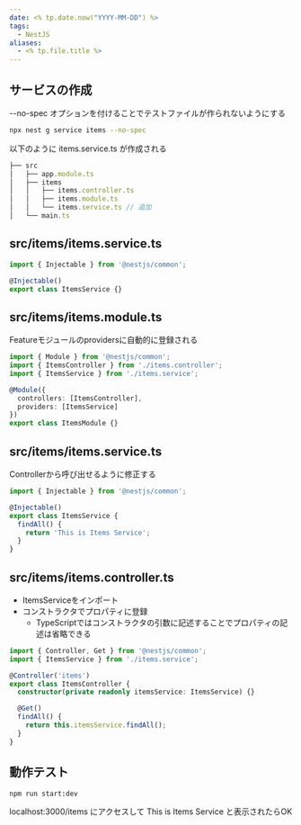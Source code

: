 ```yaml
---
date: <% tp.date.now("YYYY-MM-DD") %>
tags:
  - NestJS
aliases:
  - <% tp.file.title %>
---
```

## サービスの作成

--no-spec オプションを付けることでテストファイルが作られないようにする

```bash
npx nest g service items --no-spec
```

以下のように items.service.ts が作成される

```ts
├── src
│   ├── app.module.ts
│   ├── items
│   │   ├── items.controller.ts
│   │   ├── items.module.ts
│   │   └── items.service.ts // 追加
│   └── main.ts
```

## src/items/items.service.ts

```ts
import { Injectable } from '@nestjs/common';

@Injectable()
export class ItemsService {}
```

## src/items/items.module.ts 

Featureモジュールのprovidersに自動的に登録される

```ts
import { Module } from '@nestjs/common';
import { ItemsController } from './items.controller';
import { ItemsService } from './items.service';

@Module({
  controllers: [ItemsController],
  providers: [ItemsService]
})
export class ItemsModule {}
```

## src/items/items.service.ts 

Controllerから呼び出せるように修正する

```ts
import { Injectable } from '@nestjs/common';

@Injectable()
export class ItemsService {
  findAll() {
    return 'This is Items Service';
  }
}
```

## src/items/items.controller.ts

- ItemsServiceをインポート
- コンストラクタでプロパティに登録 
	- TypeScriptではコンストラクタの引数に記述することでプロパティの記述は省略できる

```ts
import { Controller, Get } from '@nestjs/common';
import { ItemsService } from './items.service';

@Controller('items')
export class ItemsController {
  constructor(private readonly itemsService: ItemsService) {}

  @Get()
  findAll() {
    return this.itemsService.findAll();
  }
}
```

## 動作テスト

```bash
npm run start:dev
```

localhost:3000/items にアクセスして This is Items Service と表示されたらOK